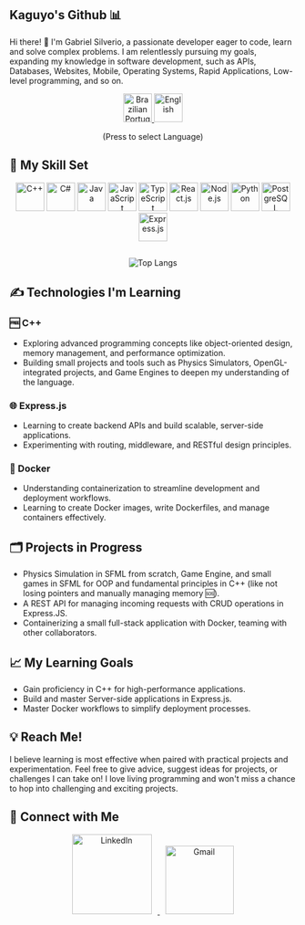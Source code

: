 ## Kaguyo's Github 📊

Hi there! 👋 I'm Gabriel Silverio, a passionate developer eager to code, learn and solve complex problems. I am relentlessly pursuing my goals, expanding my knowledge in software development, such as APIs, Databases, Websites, Mobile, Operating Systems, Rapid Applications, Low-level programming, and so on.

<p align="center">
  <a href="https://github.com/Kaguyo">
    <img src="https://upload.wikimedia.org/wikipedia/commons/0/05/Flag_of_Brazil.svg" alt="Brazilian Portuguese" width="50" height="50">
  </a>
  <a href="https://github.com/Kaguyo/Kaguyo/blob/main/README-english.md">
    <img src="https://www.svgrepo.com/show/248851/united-states.svg" alt="English" width="50" height="50">
  </a>
</p>

<p align="center">
  (Press to select Language)
<p/>
  
## 🧬 My Skill Set
<div align="center">

<img src="https://cdn.jsdelivr.net/gh/devicons/devicon/icons/cplusplus/cplusplus-original.svg" width="50" height="50" alt="C++"/>
<img src="https://cdn.jsdelivr.net/gh/devicons/devicon/icons/csharp/csharp-original.svg" width="50" height="50" alt="C#"/>
<img src="https://cdn.jsdelivr.net/gh/devicons/devicon/icons/java/java-original.svg" width="50" height="50" alt="Java"/>
<img src="https://img.icons8.com/fluency/50/000000/javascript.png" width="50" height="50" alt="JavaScript"/>
<img src="https://cdn.jsdelivr.net/gh/devicons/devicon/icons/typescript/typescript-original.svg" width="50" height="50" alt="TypeScript"/>
<img src="https://cdn.jsdelivr.net/gh/devicons/devicon/icons/react/react-original.svg" width="50" height="50" alt="React.js"/>
<img src="https://cdn.jsdelivr.net/gh/devicons/devicon/icons/nodejs/nodejs-original.svg" width="50" height="50" alt="Node.js"/>
<img src="https://cdn.jsdelivr.net/gh/devicons/devicon/icons/python/python-original.svg" width="50" height="50" alt="Python"/>
<img src="https://cdn.jsdelivr.net/gh/devicons/devicon/icons/postgresql/postgresql-original.svg" width="50" height="50" alt="PostgreSQL"/>
<img src="https://img.icons8.com/fluency/48/express-js.png" width="50" height="50" alt="Express.js"/>

</div>

##

<div align="center">
    
![Top Langs](https://github-readme-stats.vercel.app/api/top-langs/?username=Kaguyo&layout=compact&theme=radical&bg_color=30,1A1B27,191A23&title_color=8E24AA&border_color=8E24AA&langs_count=6&hide=html,css)

</div>


## ✍️ Technologies I'm Learning

### 🆓 C++
- Exploring advanced programming concepts like object-oriented design, memory management, and performance optimization.  
- Building small projects and tools such as Physics Simulators, OpenGL-integrated projects, and Game Engines to deepen my understanding of the language.

### 🌐 Express.js
- Learning to create backend APIs and build scalable, server-side applications.
- Experimenting with routing, middleware, and RESTful design principles.

### 🐳 Docker
- Understanding containerization to streamline development and deployment workflows.
- Learning to create Docker images, write Dockerfiles, and manage containers effectively.


## 🗂️ Projects in Progress
- Physics Simulation in SFML from scratch, Game Engine, and small games in SFML for OOP and fundamental principles in C++ (like not losing pointers and manually managing memory 🆘).
- A REST API for managing incoming requests with CRUD operations in Express.JS.
- Containerizing a small full-stack application with Docker, teaming with other collaborators.


## 📈 My Learning Goals
- Gain proficiency in C++ for high-performance applications.
- Build and master Server-side applications in Express.js.
- Master Docker workflows to simplify deployment processes.


## 💡 Reach Me!
I believe learning is most effective when paired with practical projects and experimentation. Feel free to give advice, suggest ideas for projects, or challenges I can take on! I love living programming and won't miss a chance to hop into challenging and exciting projects.


## 🤝 Connect with Me

<p align="center">
  <a href="https://www.linkedin.com/in/gabriel-silverio-8b35a4241/" target="_blank">
    <img src="https://www.logo.wine/a/logo/LinkedIn/LinkedIn-Logo.wine.svg" alt="LinkedIn" width="140" style="margin: 0 10px;">
  </a>
  <a href="mailto:dev.gabriel.silverio@gmail.com" target="_blank">
    <img src="https://www.logo.wine/a/logo/Gmail/Gmail-Logo.wine.svg" alt="Gmail" width="120" style="margin: 0 10px;">
  </a>
</p>
